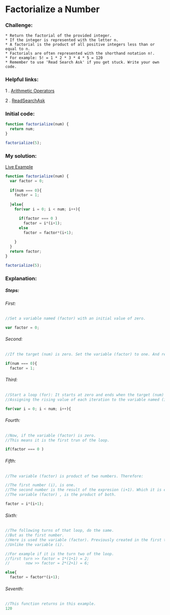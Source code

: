 # Factorialize a Number

### Challenge:

	* Return the factorial of the provided integer.
	* If the integer is represented with the letter n.
	* A factorial is the product of all positive integers less than or equal to n.
	* Factorials are often represented with the shorthand notation n!.
	* For example: 5! = 1 * 2 * 3 * 4 * 5 = 120
	* Remember to use 'Read Search Ask' if you get stuck. Write your own code.

### Helpful links:

  1 . [Arithmetic Operators](https://developer.mozilla.org/en-US/docs/Web/JavaScript/Reference/Operators/Arithmetic_Operators)
  
  2 . [ReadSearchAsk](https://github.com/FreeCodeCamp/freecodecamp/wiki/FreeCodeCamp-Get-Help)
    
### Initial code:

```javascript
function factorialize(num) {
  return num;
}

factorialize(5);
```

### My solution:

[Live Example](https://jsfiddle.net/fininhop/8ghLc06j/1/)

```javascript
function factorialize(num) {
  var factor = 0;
  
  if(num === 0){
    factor = 1;
  
  }else{
    for(var i = 0; i < num; i++){

      if(factor === 0 )
        factor = i*(i+1);
      else
        factor = factor*(i+1);
      
    }
  }
  return factor;
}

factorialize(5);
```

### Explanation:

##### Steps:

###### First:
```javascript
//Set a variable named (factor) with an initial value of zero.

var factor = 0;
```

###### Second:
```javascript
//If the target (num) is zero. Set the variable (factor) to one. And return it.

if(num === 0){
  factor = 1;
```

###### Third:
```javascript
//Start a loop (for): It starts at zero and ends when the target (num) value is reached.
//Assigning the rising value of each iteration to the variable named (i).

for(var i = 0; i < num; i++){
```

###### Fourth:
```javascript
//Now, if the variable (factor) is zero.
//This means it is the first trun of the loop.

if(factor === 0 )
```

###### Fifth:
```javascript
//The variable (factor) is product of two numbers. Therefore:

//The first number (i), is one. 
//The second number is the result of the expresion (i+1). Which it is equal to two.  
//The variable (factor) , is the product of both.

factor = i*(i+1);
```

###### Sixth:
```javascript
//The following turns of that loop, do the same. 
//But as the first number. 
//Here is used the variable (factor). Previously created in the first turn of the loop.
//Unlike the variable (i).

//For example if it is the turn two of the loop.
//first turn >> factor = 1*(1+1) = 2;
//       now >> factor = 2*(2+1) = 6; 

else{
  factor = factor*(i+1);
```

###### Seventh:
```javascript
//This function returns in this example.
120
```
